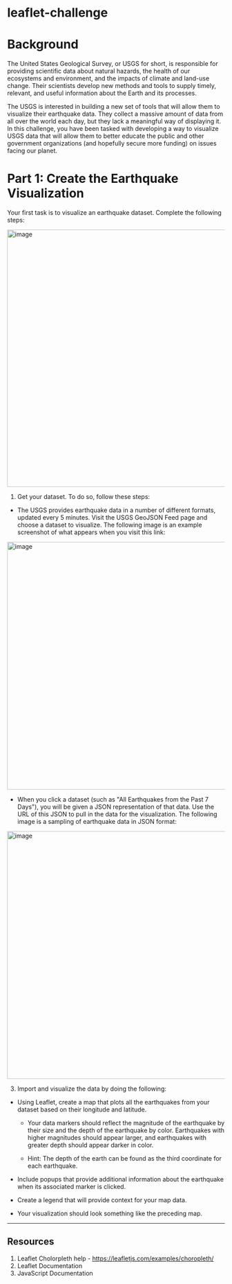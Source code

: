 # leaflet-challenge

# Background
The United States Geological Survey, or USGS for short, is responsible for providing scientific data about natural hazards, the health of our ecosystems and environment, and the impacts of climate and land-use change. Their scientists develop new methods and tools to supply timely, relevant, and useful information about the Earth and its processes.

The USGS is interested in building a new set of tools that will allow them to visualize their earthquake data. They collect a massive amount of data from all over the world each day, but they lack a meaningful way of displaying it. In this challenge, you have been tasked with developing a way to visualize USGS data that will allow them to better educate the public and other government organizations (and hopefully secure more funding) on issues facing our planet.

# Part 1: Create the Earthquake Visualization
Your first task is to visualize an earthquake dataset. Complete the following steps:

<img width="594" alt="image" src="https://github.com/taschaef/leaflet-challenge/assets/124079708/1a209e8e-2986-4a4a-bf72-ae2d4c2a32d1">


1. Get your dataset. To do so, follow these steps:

  * The USGS provides earthquake data in a number of different formats, updated every 5 minutes. Visit the USGS GeoJSON Feed page and choose a dataset to visualize. The following image is an example screenshot of what appears when you visit this link:

<img width="572" alt="image" src="https://github.com/taschaef/leaflet-challenge/assets/124079708/8f0c4c4a-3754-4042-89c3-81676443bc6c">


  * When you click a dataset (such as "All Earthquakes from the Past 7 Days"), you will be given a JSON representation of that data. Use the URL of this JSON to pull in the data for the visualization. The following image is a sampling of earthquake data in JSON format:

<img width="572" alt="image" src="https://github.com/taschaef/leaflet-challenge/assets/124079708/3a777bfa-8033-4837-ac15-3f68c838e7fc">


3. Import and visualize the data by doing the following:

  * Using Leaflet, create a map that plots all the earthquakes from your dataset based on their longitude and latitude.

    * Your data markers should reflect the magnitude of the earthquake by their size and the depth of the earthquake by color. Earthquakes with higher magnitudes should appear larger, and earthquakes with greater depth should appear darker in color.

    * Hint: The depth of the earth can be found as the third coordinate for each earthquake.

  * Include popups that provide additional information about the earthquake when its associated marker is clicked.

  * Create a legend that will provide context for your map data.

  * Your visualization should look something like the preceding map.

------------------------------------------------------------------------------------------------------------------------------------------------------------------------
## Resources
1. Leaflet Cholorpleth help - https://leafletjs.com/examples/choropleth/ 
2. Leaflet Documentation
3. JavaScript Documentation
